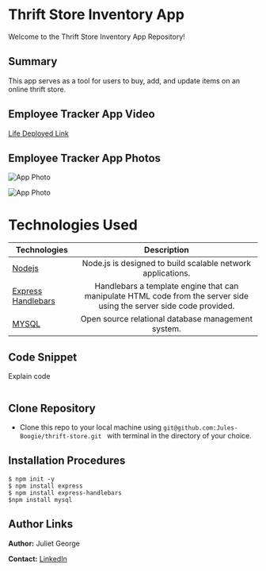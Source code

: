 
# Thrift Store Inventory App
Welcome to the Thrift Store Inventory App Repository!

## Summary 
 This app serves as a tool for users to buy, add, and update items on an online thrift store. 

## Employee Tracker App Video

[Life Deployed Link]()


## Employee Tracker App Photos

![App Photo]()


![App Photo]()


# Technologies Used
| Technologies | Description  |
|---------------------------------------------------------------------------|:------------------------------------------------------------------------------------------------------------------:|
| [Nodejs](https://nodejs.org/en/docs/)                                     |             Node.js is designed to build scalable network applications.                 |
| [Express Handlebars](https://www.npmjs.com/package/express-handlebars)                |  Handlebars a template engine that can manipulate HTML code from the server side using the server side code provided.                   |
| [MYSQL](https://www.mysql.com/)                              |           Open source relational database management system.              |


## Code Snippet
Explain code 

```

```


## Clone Repository
 - Clone this repo to your local machine using ```git@github.com:Jules-Boogie/thrift-store.git ``` with terminal in the directory of your choice. 



## Installation Procedures
```
$ npm init -y 
$ npm install express
$ npm install express-handlebars
$npm install mysql

```


## Author Links

**Author:**
Juliet George

**Contact:**
[LinkedIn](https://www.linkedin.com/in/juliet-george-864950b8/)
